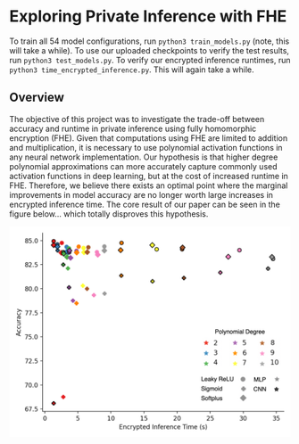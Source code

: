 # Exploring Private Inference with FHE

To train all 54 model configurations, run ```python3 train_models.py``` (note, this will take a while). 
To use our uploaded checkpoints to verify the test results, run ```python3 test_models.py```. 
To verify our encrypted inference runtimes, run ```python3 time_encrypted_inference.py```. This will again take a while.


## Overview 

The objective of this project was to investigate the trade-off between accuracy and runtime in private inference using fully homomorphic encryption (FHE). Given that computations using FHE are limited to addition and multiplication, it is necessary to use polynomial activation functions in any neural network implementation. Our hypothesis is that higher degree polynomial approximations can more accurately capture commonly used activation functions in deep learning, but at the cost of increased runtime in FHE. Therefore, we believe there exists an optimal point where the marginal improvements in model accuracy are no longer worth large increases in encrypted inference time. The core result of our paper can be seen in the figure below... which totally disproves this hypothesis.

![](inference-results.png)


